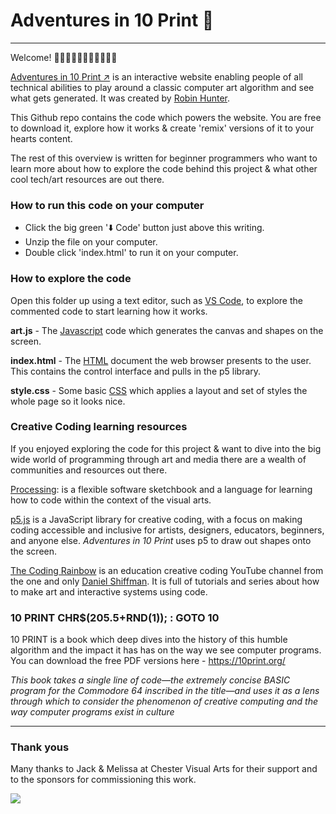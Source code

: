 # Adventures in 10 Print 👾
---

Welcome! 👋👋🏿👋🏽👋🏻👋🏾👋🏼

<a href="http://www.chestervisualarts.org.uk/10print/">Adventures in 10 Print ↗️</a> is an interactive website enabling people of all technical abilities to play around a classic computer art algorithm and see what gets generated. It was created by <a href="https://futurerob.in">Robin Hunter</a>.

This Github repo contains the code which powers the website. You are free to download it, explore how it works & create
'remix' versions of it to your hearts content. 

The rest of this overview is written for beginner programmers who want to learn more about how to explore the code behind
this project & what other cool tech/art resources are out there. 


### How to run this code on your computer

- Click the big green '⬇️ Code' button just above this writing.
- Unzip the file on your computer.
- Double click 'index.html' to run it on your computer.


### How to explore the code

Open this folder up using a text editor, such as <a href="#">VS Code</a>, to explore  the commented code to start learning how it works.

**art.js** - The <a href="https://developer.mozilla.org/en-US/docs/Learn/JavaScript/First_steps">Javascript</a> code which generates the canvas and shapes on the screen. 

**index.html** - The <a href="https://developer.mozilla.org/en-US/docs/Learn/HTML/Introduction_to_HTML">HTML</a> document the web browser presents to the user. This contains the control interface and pulls in the p5 library.

**style.css** - Some basic <a href="https://developer.mozilla.org/en-US/docs/Learn/CSS/First_steps">CSS</a> which applies a layout and set of styles the whole page so it looks nice. 


### Creative Coding learning resources

If you enjoyed exploring the code for this project & want to dive into the big wide world of programming through art
and media there are a wealth of communities and resources out there.


<a href="https://processing.org/">Processing</a>: is a flexible software sketchbook and a language for learning how to code within the context of the visual arts. 


<a href="">p5.js</a> is a JavaScript library for creative coding, with a focus on making coding accessible and inclusive for artists, designers, educators, beginners, and anyone else.  _Adventures in 10 Print_ uses p5 to draw out shapes onto the screen. 


<a href="https://www.youtube.com/channel/UCvjgXvBlbQiydffZU7m1_aw">The Coding Rainbow</a> is an education creative coding YouTube channel from the one and only <a href="https://shiffman.net/">Daniel Shiffman</a>. It is full of tutorials and series about how to make art and interactive systems using code. 


### 10 PRINT CHR$(205.5+RND(1)); : GOTO 10

10 PRINT is a book which deep dives into the history of this humble algorithm and the impact it has has on the way
we see computer programs. You can download the free PDF versions here - <a href="https://10print.org/">https://10print.org/</a>

_This book takes a single line of code—the extremely concise BASIC program for the Commodore 64 inscribed in the title—and uses it as a lens through which to consider the phenomenon of creative computing and the way computer programs exist in culture_


--- 

### Thank yous

Many thanks to Jack & Melissa at Chester Visual Arts for their support and to the sponsors for commissioning this work. 

<img src="http://www.chestervisualarts.org.uk/10print/img/sponsors.png">